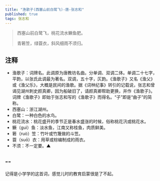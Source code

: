 ```yaml
---
title: "渔歌子(西塞山前白鹭飞)-唐-张志和"
published: true
tags: 张志和
---
```


> 西塞山前白鹭飞，桃花流水鳜鱼肥。
>
> 青箬笠，绿蓑衣，斜风细雨不须归。

## 注释

- 渔歌子：词牌名。此调原为唐教坊名曲。分单调、双调二体。单调二十七字，平韵，以张氏此调最为著名。双调，五十字，仄韵。《渔歌子》又名《渔父》或《渔父乐》，大概是民间的渔歌。据《词林纪事》转引的记载说，张志和曾谒见湖州刺史颜真卿，因为船破旧了，请颜真卿帮助更换，并作《渔歌子》。词牌《渔歌子》即始于张志和写的《渔歌子》而得名。“子”即是“曲子”的简称。
- 西塞山：浙江湖州。
- 白鹭：一种白色的水鸟。
- 桃花流水：桃花盛开的季节正是春水盛涨的时候，俗称桃花汛或桃花水。
- 鳜（guì）鱼：淡水鱼，江南又称桂鱼，肉质鲜美。
- 箬（ruò）笠：竹叶或竹篾做的斗笠。
- 蓑（suō）衣：用草或棕编制成的雨衣。
- 不须：不一定要。▲

## --

记得是小学学的这首词，感觉儿时的教育启蒙很是了不起。